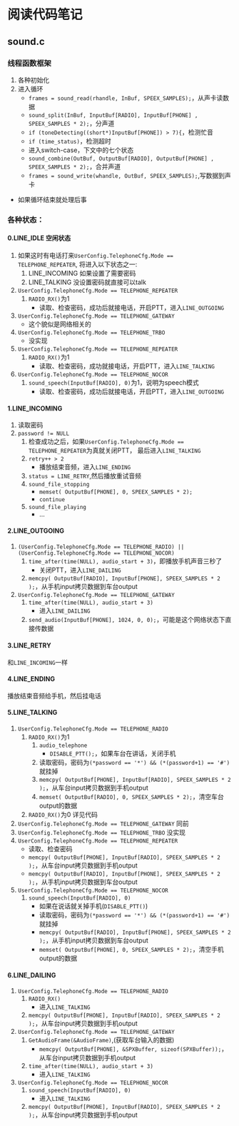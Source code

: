 # 阅读代码笔记

## sound.c

### 线程函数框架
1. 各种初始化
2. 进入循环
    + `frames = sound_read(rhandle, InBuf, SPEEX_SAMPLES);`，从声卡读数据
    + `sound_split(InBuf, InputBuf[RADIO], InputBuf[PHONE] , SPEEX_SAMPLES * 2);`，分声道
    + `if (toneDetecting((short*)InputBuf[PHONE]) > 7){`，检测忙音
    + `if (time_status)`，检测超时
    + 进入switch-case，下文中的七个状态
    + `sound_combine(OutBuf, OutputBuf[RADIO], OutputBuf[PHONE] , SPEEX_SAMPLES * 2);`，合并声道
    + `frames = sound_write(whandle, OutBuf, SPEEX_SAMPLES);`,写数据到声卡
+ 如果循环结束就处理后事

### 各种状态：
#### 0.LINE_IDLE 空闲状态
1. 如果这时有电话打来`UserConfig.TelephoneCfg.Mode == TELEPHONE_REPEATER`, 将进入以下状态之一:
    1. LINE_INCOMING 如果设置了需要密码
    2. LINE_TALKING 没设置密码就直接可以talk
2. `UserConfig.TelephoneCfg.Mode == TELEPHONE_REPEATER`
    1. `RADIO_RX()`为1
        + 读取、检查密码，成功后就接电话，开启PTT，进入`LINE_OUTGOING`
3. `UserConfig.TelephoneCfg.Mode == TELEPHONE_GATEWAY`
    + 这个貌似是网络相关的
4. `UserConfig.TelephoneCfg.Mode == TELEPHONE_TRBO`
    + 没实现
5. `UserConfig.TelephoneCfg.Mode == TELEPHONE_REPEATER`
    1. `RADIO_RX()`为1
        + 读取、检查密码，成功就接电话，开启PTT，进入`LINE_TALKING`
6. `UserConfig.TelephoneCfg.Mode == TELEPHONE_NOCOR`
    1. `sound_speech(InputBuf[RADIO], 0)`为1，说明为speech模式
        + 读取、检查密码，成功后就接电话，开启PTT，进入`LINE_OUTGOING`

####  1.LINE_INCOMING
1. 读取密码
2. `password != NULL`
    1. 检查成功之后，如果`UserConfig.TelephoneCfg.Mode == TELEPHONE_REPEATER`为真就关闭PTT，
最后进入`LINE_TALKING`
    2. `retry++ > 2`
        + 播放结束音频，进入`LINE_ENDING`
    3. `status = LINE_RETRY`,然后播放重试音频
    4. `sound_file_stopping`
        + `memset( OutputBuf[PHONE], 0, SPEEX_SAMPLES * 2);`
        + `continue`
    5. `sound_file_playing`
        + ...


#### 2.LINE_OUTGOING
1. `(UserConfig.TelephoneCfg.Mode == TELEPHONE_RADIO) ||
    (UserConfig.TelephoneCfg.Mode == TELEPHONE_NOCOR)`
    1. `time_after(time(NULL), audio_start + 3)`，即播放手机声音三秒了
        + 关闭PTT，进入`LINE_DAILING`
    2. `memcpy( OutputBuf[RADIO], InputBuf[PHONE], SPEEX_SAMPLES * 2 );`，从手机input拷贝数据到车台output
2. `UserConfig.TelephoneCfg.Mode == TELEPHONE_GATEWAY`
    1. `time_after(time(NULL), audio_start + 3)`
        + 进入`LINE_DAILING`
    2. `send_audio(InputBuf[PHONE], 1024, 0, 0);`，可能是这个网络状态下直接传数据


#### 3.LINE_RETRY
和`LINE_INCOMING`一样

#### 4.LINE_ENDING
播放结束音频给手机，然后挂电话

#### 5.LINE_TALKING
1. `UserConfig.TelephoneCfg.Mode == TELEPHONE_RADIO`
    1. `RADIO_RX()`为1
        1. `audio_telephone`
            + `DISABLE_PTT();`，如果车台在讲话，关闭手机
        2. 读取密码，密码为`(*password == '*') && (*(password+1) == '#')`就挂掉
        3. `memcpy( OutputBuf[PHONE], InputBuf[RADIO], SPEEX_SAMPLES * 2 );`，从车台input拷贝数据到手机output
        4. `memset( OutputBuf[RADIO], 0, SPEEX_SAMPLES * 2);`，清空车台output的数据
    2. `RADIO_RX()`为0
        详见代码
2. `UserConfig.TelephoneCfg.Mode == TELEPHONE_GATEWAY`
同前
3. `UserConfig.TelephoneCfg.Mode == TELEPHONE_TRBO`
没实现
4. `UserConfig.TelephoneCfg.Mode == TELEPHONE_REPEATER`
    + 读取、检查密码
    + `memcpy( OutputBuf[PHONE], InputBuf[RADIO], SPEEX_SAMPLES * 2 );`，从车台input拷贝数据到手机output
    + `memcpy( OutputBuf[RADIO], InputBuf[PHONE], SPEEX_SAMPLES * 2 );`，从手机input拷贝数据到车台output
5. `UserConfig.TelephoneCfg.Mode == TELEPHONE_NOCOR`
    1. `sound_speech(InputBuf[RADIO], 0)`
        + 如果在说话就关掉手机(`DISABLE_PTT()`)
        + 读取密码，密码为`(*password == '*') && (*(password+1) == '#')`就挂掉
        + `memcpy( OutputBuf[RADIO], InputBuf[PHONE], SPEEX_SAMPLES * 2 );`，从手机input拷贝数据到车台output
        + `memset( OutputBuf[PHONE], 0, SPEEX_SAMPLES * 2);`，清空手机output的数据


#### 6.LINE_DAILING
1. `UserConfig.TelephoneCfg.Mode == TELEPHONE_RADIO`
    1. `RADIO_RX()`
        + 进入`LINE_TALKING`
    2. `memcpy( OutputBuf[PHONE], InputBuf[RADIO], SPEEX_SAMPLES * 2 );`，从车台input拷贝数据到手机output
2. `UserConfig.TelephoneCfg.Mode == TELEPHONE_GATEWAY`
    1. `GetAudioFrame(&AudioFrame)`,(获取车台输入的数据)
        + `memcpy( OutputBuf[PHONE], &SPXBuffer, sizeof(SPXBuffer));`，从车台input拷贝数据到手机output
    2. `time_after(time(NULL), audio_start + 3)`
        + 进入`LINE_TALKING`
3. `UserConfig.TelephoneCfg.Mode == TELEPHONE_NOCOR`
    1. `sound_speech(InputBuf[RADIO], 0)`
        + 进入`LINE_TALKING`
    2. `memcpy( OutputBuf[PHONE], InputBuf[RADIO], SPEEX_SAMPLES * 2 );`，从车台input拷贝数据到手机output
